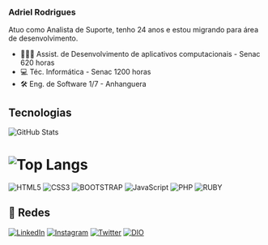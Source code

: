 ### Adriel Rodrigues

<p>Atuo como Analista de Suporte, tenho 24 anos e estou migrando para área de desenvolvimento.</p>

- 👨🏻‍💻 Assist. de Desenvolvimento de aplicativos computacionais - Senac 620 horas
- 💻 Téc. Informática - Senac 1200 horas
- 🛠️ Eng. de Software 1/7 - Anhanguera


## Tecnologias



![GitHub Stats](https://github-readme-stats.vercel.app/api?username=Rottingyourself&theme=blue-green)
# ![Top Langs](https://github-readme-stats-git-masterrstaa-rickstaa.vercel.app/api/top-langs/?username=Rottingyourself&theme=blue-green)


![HTML5](https://img.shields.io/badge/HTML5-000?style=for-the-badge&logo=html5)
![CSS3](https://img.shields.io/badge/CSS3-000?style=for-the-badge&logo=css3&logoColor=264CE4)
![BOOTSTRAP](https://img.shields.io/badge/Bootstrap-000?style=for-the-badge&logo=bootstrap&logoColor=563D7C)
![JavaScript](https://img.shields.io/badge/JavaScript-000?style=for-the-badge&logo=javascript&logoColor=white)
![PHP](https://img.shields.io/badge/PHP-000?style=for-the-badge&logo=php&logoColor=777BB4)
![RUBY](https://img.shields.io/badge/Ruby-000?style=for-the-badge&logo=ruby&logoColor=CC342D)


## 🔗 Redes

[![LinkedIn](https://img.shields.io/badge/LinkedIn-000?style=for-the-badge&logo=linkedin&logoColor=0E76A8)](https://www.linkedin.com/in/adrielg-rodrigues/)
[![Instagram](https://img.shields.io/badge/Instagram-000?style=for-the-badge&logo=instagram)](https://www.instagram.com/rottingyourself/)
[![Twitter](https://img.shields.io/badge/Twitter-000?style=for-the-badge&logo=twitter)](https://twitter.com/rottingyourself)
[![DIO](https://img.shields.io/badge/DIO.-000?style=for-the-badge&logo=riot-games&logoColor=white)](https://www.dio.me/users/adrielfantazini)



